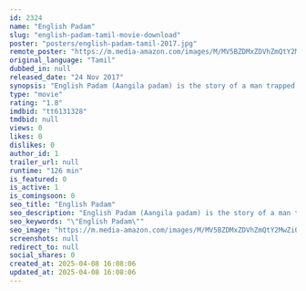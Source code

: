 ```yaml
---
id: 2324
name: "English Padam"
slug: "english-padam-tamil-movie-download"
poster: "posters/english-padam-tamil-2017.jpg"
remote_poster: "https://m.media-amazon.com/images/M/MV5BZDMxZDVhZmQtY2MwZi00NTgzLWIxMWYtNjNhZDBlMmZlNzNlXkEyXkFqcGc@._V1_SX300.jpg"
original_language: "Tamil"
dubbed_in: null
released_date: "24 Nov 2017"
synopsis: "English Padam (Aangila padam) is the story of a man trapped in a web of crime and his attempt to get out of the dangerous situation."
type: "movie"
rating: "1.8"
imdbid: "tt6131328"
tmdbid: null
views: 0
likes: 0
dislikes: 0
author_id: 1
trailer_url: null
runtime: "126 min"
is_featured: 0
is_active: 1
is_comingsoon: 0
seo_title: "English Padam"
seo_description: "English Padam (Aangila padam) is the story of a man trapped in a web of crime and his attempt to get out of the dangerous situation."
seo_keywords: "\"English Padam\""
seo_image: "https://m.media-amazon.com/images/M/MV5BZDMxZDVhZmQtY2MwZi00NTgzLWIxMWYtNjNhZDBlMmZlNzNlXkEyXkFqcGc@._V1_SX300.jpg"
screenshots: null
redirect_to: null
social_shares: 0
created_at: 2025-04-08 16:08:06
updated_at: 2025-04-08 16:08:06
---
```


